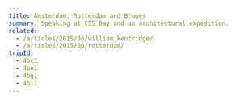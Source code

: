 ```yaml
---
title: Amsterdam, Rotterdam and Bruges
summary: Speaking at CSS Day and an architectural expedition.
related:
  - /articles/2015/06/william_kentridge/
  - /articles/2015/06/rotterdam/
tripId:
  - 4bc1
  - 4be1
  - 4bg1
  - 4bi1
---
```

